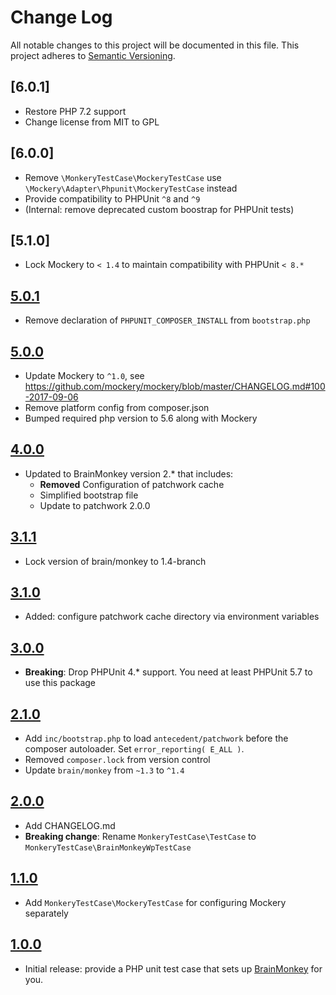 # Change Log
All notable changes to this project will be documented in this file.
This project adheres to [Semantic Versioning](http://semver.org/).

## [6.0.1]
* Restore PHP 7.2 support
* Change license from MIT to GPL

## [6.0.0]
* Remove `\MonkeryTestCase\MockeryTestCase` use `\Mockery\Adapter\Phpunit\MockeryTestCase` instead
* Provide compatibility to PHPUnit `^8` and `^9`
* (Internal: remove deprecated custom boostrap for PHPUnit tests)

## [5.1.0]
* Lock Mockery to `< 1.4` to maintain compatibility with PHPUnit `< 8.*`

## [5.0.1]
* Remove declaration of `PHPUNIT_COMPOSER_INSTALL` from `bootstrap.php`

## [5.0.0]

* Update Mockery to `^1.0`, see https://github.com/mockery/mockery/blob/master/CHANGELOG.md#100-2017-09-06
* Remove platform config from composer.json
* Bumped required php version to 5.6 along with Mockery

## [4.0.0]

* Updated to BrainMonkey version 2.* that includes:
    * **Removed** Configuration of patchwork cache
    * Simplified bootstrap file
    * Update to patchwork 2.0.0

## [3.1.1]
* Lock version of brain/monkey to 1.4-branch

## [3.1.0]
* Added: configure patchwork cache directory via environment variables

## [3.0.0]
* **Breaking**: Drop PHPUnit 4.* support. You need at least PHPUnit 5.7 to use this package

## [2.1.0]

* Add `inc/bootstrap.php` to load `antecedent/patchwork` before the composer autoloader. Set `error_reporting( E_ALL )`.
* Removed `composer.lock` from version control
* Update `brain/monkey` from `~1.3` to `^1.4`

## [2.0.0]
* Add CHANGELOG.md
* **Breaking change**: Rename `MonkeryTestCase\TestCase` to `MonkeryTestCase\BrainMonkeyWpTestCase`

## [1.1.0]
* Add `MonkeryTestCase\MockeryTestCase` for configuring Mockery separately

## [1.0.0]
* Initial release: provide a PHP unit test case that sets up [BrainMonkey](https://brain-wp.github.io/BrainMonkey/) for you.

[Unreleased]:https://github.com/inpsyde/monkery-test-case/compare/5.0.1...master
[5.0.1]:https://github.com/inpsyde/monkery-test-case/compare/5.0.0...5.0.1
[5.0.0]:https://github.com/inpsyde/monkery-test-case/compare/4.0.0...5.0.0
[4.0.0]:https://github.com/inpsyde/monkery-test-case/compare/3.1.1...4.0.0
[3.1.1]:https://github.com/inpsyde/monkery-test-case/compare/3.1.0...3.1.1
[3.1.0]:https://github.com/inpsyde/monkery-test-case/compare/3.0.0...3.1.0
[3.0.0]:https://github.com/inpsyde/monkery-test-case/compare/2.1.0...3.0.0
[2.1.0]:https://github.com/inpsyde/monkery-test-case/compare/2.0.0...2.1.0
[2.0.0]:https://github.com/inpsyde/monkery-test-case/compare/1.1.0...2.0.0
[1.1.0]:https://github.com/inpsyde/monkery-test-case/compare/1.0.0...1.1.0
[1.0.0]:https://github.com/inpsyde/monkery-test-case/tree/1.0.0
